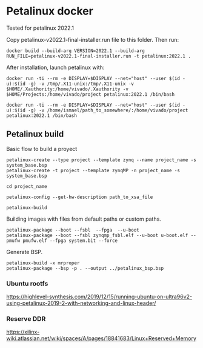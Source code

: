 # Petalinux docker 

Tested for petalinux 2022.1

Copy petalinux-v2022.1-final-installer.run file to this folder. Then run:
```
docker build --build-arg VERSION=2022.1 --build-arg RUN_FILE=petalinux-v2022.1-final-installer.run -t petalinux:2022.1 .
```
After installation, launch petalinux with:

```
docker run -ti --rm -e DISPLAY=$DISPLAY --net="host" --user $(id -u):$(id -g) -v /tmp/.X11-unix:/tmp/.X11-unix -v $HOME/.Xauthority:/home/vivado/.Xauthority -v $HOME/Projects:/home/vivado/project petalinux:2022.1 /bin/bash
```

```
docker run -ti --rm -e DISPLAY=$DISPLAY --net="host" --user $(id -u):$(id -g) -v /home/ismael/path_to_somewhere/:/home/vivado/project petalinux:2022.1 /bin/bash
```

## Petalinux build

Basic flow to build a proyect
```
petalinux-create --type project --template zynq --name project_name -s system_base.bsp
petalinux-create -t project --template zynqMP -n project_name -s system_base.bsp
```
```
cd project_name
```
```
petalinux-config --get-hw-description path_to_xsa_file
```
```
petalinux-build
```
Building images with files from default paths or custom paths. 
```
petalinux-package --boot --fsbl  --fpga  --u-boot
petalinux-package --boot --fsbl zynqmp_fsbl.elf --u-boot u-boot.elf --pmufw pmufw.elf --fpga system.bit --force
```
Generate BSP.
```
petalinux-build -x mrproper
petalinux-package --bsp -p . --output ../petalinux_bsp.bsp
```

### Ubuntu rootfs

https://highlevel-synthesis.com/2019/12/15/running-ubuntu-on-ultra96v2-using-petalinux-2019-2-with-networking-and-linux-header/

### Reserve DDR

https://xilinx-wiki.atlassian.net/wiki/spaces/A/pages/18841683/Linux+Reserved+Memory

